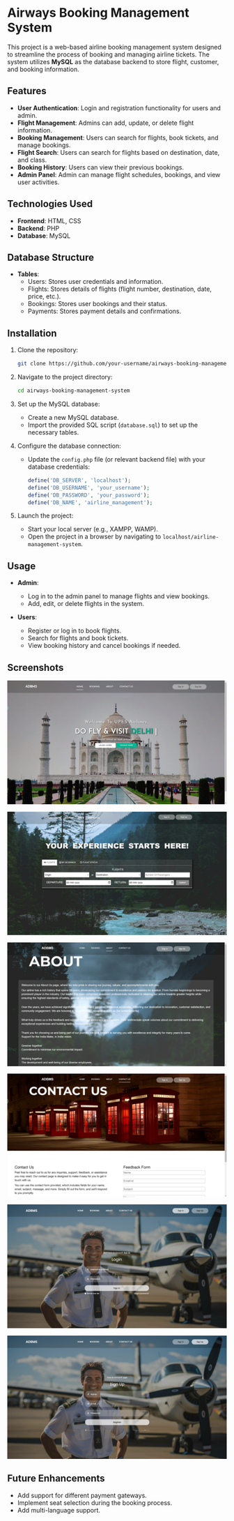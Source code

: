 # Airways Booking Management System

This project is a web-based airline booking management system designed to streamline the process of booking and managing airline tickets. The system utilizes **MySQL** as the database backend to store flight, customer, and booking information.

## Features

- **User Authentication**: Login and registration functionality for users and admin.
- **Flight Management**: Admins can add, update, or delete flight information.
- **Booking Management**: Users can search for flights, book tickets, and manage bookings.
- **Flight Search**: Users can search for flights based on destination, date, and class.
- **Booking History**: Users can view their previous bookings.
- **Admin Panel**: Admin can manage flight schedules, bookings, and view user activities.

## Technologies Used

- **Frontend**: HTML, CSS
- **Backend**: PHP
- **Database**: MySQL

## Database Structure

- **Tables**:
  - Users: Stores user credentials and information.
  - Flights: Stores details of flights (flight number, destination, date, price, etc.).
  - Bookings: Stores user bookings and their status.
  - Payments: Stores payment details and confirmations.

## Installation

1. Clone the repository:
    ```bash
    git clone https://github.com/your-username/airways-booking-management-system.git
    ```
2. Navigate to the project directory:
    ```bash
    cd airways-booking-management-system
    ```
3. Set up the MySQL database:
   - Create a new MySQL database.
   - Import the provided SQL script (`database.sql`) to set up the necessary tables.
   
4. Configure the database connection:
   - Update the `config.php` file (or relevant backend file) with your database credentials:
     ```php
     define('DB_SERVER', 'localhost');
     define('DB_USERNAME', 'your_username');
     define('DB_PASSWORD', 'your_password');
     define('DB_NAME', 'airline_management');
     ```

5. Launch the project:
   - Start your local server (e.g., XAMPP, WAMP).
   - Open the project in a browser by navigating to `localhost/airline-management-system`.

## Usage

- **Admin**:
  - Log in to the admin panel to manage flights and view bookings.
  - Add, edit, or delete flights in the system.
  
- **Users**:
  - Register or log in to book flights.
  - Search for flights and book tickets.
  - View booking history and cancel bookings if needed.

## Screenshots

  ![Home](https://github.com/Akshat-NegI27/AIR-LINE-Management-System/blob/main/Screenshots/%20(1).png?raw=true)

  ![Booking](https://github.com/Akshat-NegI27/AIR-LINE-Management-System/blob/main/Screenshots/%20(2).png?raw=true)

  ![About](https://github.com/Akshat-NegI27/AIR-LINE-Management-System/blob/main/Screenshots/%20(3).png?raw=true)

  ![Contact](https://github.com/Akshat-NegI27/AIR-LINE-Management-System/blob/main/Screenshots/%20(5).png?raw=true)

  ![Login Page](https://github.com/Akshat-NegI27/AIR-LINE-Management-System/blob/main/Screenshots/%20(7).png?raw=true)
  
  ![Sign Up Page](https://github.com/Akshat-NegI27/AIR-LINE-Management-System/blob/main/Screenshots/%20(8).png?raw=true)

## Future Enhancements

- Add support for different payment gateways.
- Implement seat selection during the booking process.
- Add multi-language support.
